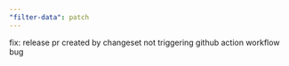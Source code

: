 ```yaml
---
"filter-data": patch
---
```


fix: release pr created by changeset not triggering github action workflow bug
